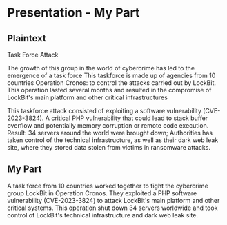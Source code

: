# Presentation - My Part

## Plaintext

Task Force Attack

The growth of this group in the world of cybercrime has led to the emergence of a task force
This taskforce is made up of agencies from 10 countries
Operation Cronos: to control the attacks carried out by LockBit.
This operation lasted several months and resulted in the compromise of LockBit's main platform and other critical infrastructures

This taskforce attack consisted of exploiting a software vulnerability (CVE-2023-3824).
A critical PHP vulnerability that could lead to stack buffer overflow and potentially memory corruption or remote code execution. 
Result: 
34 servers around the world were brought down;
Authorities has taken control of the technical infrastructure, as well as their dark web leak site, where they stored data stolen from victims in ransomware attacks.

## My Part

A task force from 10 countries worked together to fight the cybercrime group LockBit in Operation Cronos.
They exploited a PHP software vulnerability (CVE-2023-3824) to attack LockBit's main platform and other critical systems.
This operation shut down 34 servers worldwide and took control of LockBit's technical infrastructure and dark web leak site.